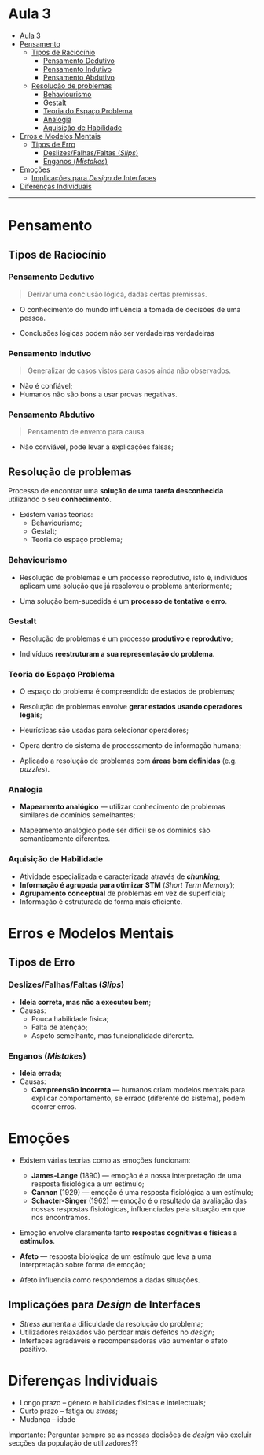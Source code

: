 # Aula 3
- [Aula 3](#aula-3)
- [Pensamento](#pensamento)
  - [Tipos de Raciocínio](#tipos-de-racioc%c3%adnio)
    - [Pensamento Dedutivo](#pensamento-dedutivo)
    - [Pensamento Indutivo](#pensamento-indutivo)
    - [Pensamento Abdutivo](#pensamento-abdutivo)
  - [Resolução de problemas](#resolu%c3%a7%c3%a3o-de-problemas)
    - [Behaviourismo](#behaviourismo)
    - [Gestalt](#gestalt)
    - [Teoria do Espaço Problema](#teoria-do-espa%c3%a7o-problema)
    - [Analogia](#analogia)
    - [Aquisição de Habilidade](#aquisi%c3%a7%c3%a3o-de-habilidade)
- [Erros e Modelos Mentais](#erros-e-modelos-mentais)
  - [Tipos de Erro](#tipos-de-erro)
    - [Deslizes/Falhas/Faltas (_Slips_)](#deslizesfalhasfaltas-slips)
    - [Enganos (_Mistakes_)](#enganos-mistakes)
- [Emoções](#emo%c3%a7%c3%b5es)
  - [Implicações para _Design_ de Interfaces](#implica%c3%a7%c3%b5es-para-design-de-interfaces)
- [Diferenças Individuais](#diferen%c3%a7as-individuais)

---

# Pensamento
## Tipos de Raciocínio

### Pensamento Dedutivo
> Derivar uma conclusão lógica, dadas certas premissas.
* O conhecimento do mundo influência a tomada de decisões de uma pessoa.

* Conclusões lógicas podem não ser verdadeiras verdadeiras

### Pensamento Indutivo
> Generalizar de casos vistos para casos ainda não observados.
* Não é confiável;
* Humanos não são bons a usar provas negativas.

### Pensamento Abdutivo
> Pensamento de envento para causa.
* Não conviável, pode levar a explicações falsas;


## Resolução de problemas
Processo de encontrar uma **solução de uma tarefa desconhecida** utilizando o seu **conhecimento**.

* Existem várias teorias:
  * Behaviourismo;
  * Gestalt;
  * Teoria do espaço problema;

### Behaviourismo
* Resolução de problemas é um processo reprodutivo, isto é, indivíduos aplicam uma solução que já resoloveu o problema anteriormente;
  
* Uma solução bem-sucedida é um **processo de tentativa e erro**.

### Gestalt
* Resolução de problemas é um processo **produtivo e reprodutivo**;
  
* Indivíduos **reestruturam a sua representação do problema**.

### Teoria do Espaço Problema
* O espaço do problema é compreendido de estados de problemas;
  
* Resolução de problemas envolve **gerar estados usando operadores legais**;

* Heurísticas são usadas para selecionar operadores;

* Opera dentro do sistema de processamento de informação humana;

* Aplicado a resolução de problemas com **áreas bem definidas** (e.g. _puzzles_).

### Analogia
* **Mapeamento analógico** — utilizar conhecimento de problemas similares de domínios semelhantes;
  
* Mapeamento analógico pode ser difícil se os domínios são semanticamente diferentes.

### Aquisição de Habilidade
* Atividade especializada e caracterizada através de **_chunking_**;
* **Informação é agrupada para otimizar STM** (_Short Term Memory_);
* **Agrupamento conceptual** de problemas em vez de superficial;
* Informação é estruturada de forma mais eficiente.



# Erros e Modelos Mentais

## Tipos de Erro

### Deslizes/Falhas/Faltas (_Slips_)
* **Ideia correta, mas não a executou bem**;
* Causas:
  * Pouca habilidade física;
  * Falta de atenção;
  * Aspeto semelhante, mas funcionalidade diferente.

### Enganos (_Mistakes_)
* **Ideia errada**;
* Causas:
  * **Compreensão incorreta** — humanos criam modelos mentais para explicar comportamento, se errado (diferente do sistema), podem ocorrer erros.



# Emoções
* Existem várias teorias como as emoções funcionam:
  * **James-Lange** (1890) — emoção é a nossa interpretação de uma resposta fisiológica a um estímulo;
  * **Cannon** (1929) — emoção é uma resposta fisiológica a um estímulo;
  * **Schacter-Singer** (1962) — emoção é o resultado da avaliação das nossas respostas fisiológicas, influenciadas pela situação em que nos encontramos.
  
* Emoção envolve claramente tanto **respostas cognitivas e físicas a estímulos**.
* **Afeto** — resposta biológica de um estímulo que leva a uma interpretação sobre forma de emoção;
* Afeto influencia como respondemos a dadas situações.

## Implicações para _Design_ de Interfaces
* _Stress_ aumenta a dificuldade da resolução do problema;
* Utilizadores relaxados vão perdoar mais defeitos no _design_;
* Interfaces agradáveis e recompensadoras vão aumentar o afeto positivo.

# Diferenças Individuais
* Longo prazo – género e habilidades físicas e intelectuais;
* Curto prazo – fatiga ou _stress_;
* Mudança – idade

Importante: Perguntar sempre se as nossas decisões de _design_ vão excluir secções da população de utilizadores?? 
